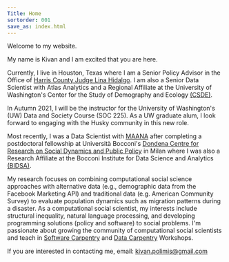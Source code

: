 ```yaml
---
Title: Home
sortorder: 001
save_as: index.html
---
```

Welcome to my website.

My name is Kivan and I am excited that you are here.

Currently, I live in Houston, Texas where I am a Senior Policy Advisor in the Office of <a href = "https://cjo.harriscountytx.gov" target="_blank">Harris County Judge Lina Hidalgo</a>. I am also a Senior Data Scientist with Atlas Analytics and a Regional Affiliate at the University of Washington's Center for the Study of Demography and Ecology <a href = "https://csde.washington.edu" target="_blank">(CSDE)</a>.

In Autumn 2021, I will be the instructor for the University of Washington's (UW) Data and Society Course (SOC 225). As a UW graduate alum, I look forward to engaging with the Husky community in this new role.

Most recently, I was a Data Scientist with <a href="https://maana.io" target="_blank">MAANA</a> after completing a postdoctoral fellowship at Università Bocconi's <a href="http://www.dondena.unibocconi.it/wps/wcm/connect/Cdr/Centro_Dondena/Home" target="_blank"> Dondena Centre for Research on Social Dynamics and Public Policy</a> in Milan where I was also a Research Affiliate at the Bocconi Institute for Data Science and Analytics <a href = "http://www.bidsa.unibocconi.eu/wps/wcm/connect/Site/Bidsa/Home" target="_blank">(BIDSA)</a>.

My research focuses on combining computational social science approaches with
alternative data (e.g., demographic data from the Facebook Marketing API) and traditional data (e.g. American Community Survey) to evaluate population dynamics such as migration patterns during a disaster. As a computational
social scientist, my interests include structural inequality, natural language processing,
and developing programming solutions (policy and software) to social problems. I'm passionate
about growing the community of computational social scientists and teach in <a href="https://software-carpentry.org" target="_blank">Software Carpentry</a> and
 <a href="https://datacarpentry.org" target="_blank">Data Carpentry</a> Workshops.

If you are interested in contacting me, email: [kivan.polimis@gmail.com](mailto:kivan.polimis@gmail.com)
<p style="text-align:center;"><img src="../../images/Kivan.jpg" alt="Kivan" style="width: 36%; height: 36%></p>
